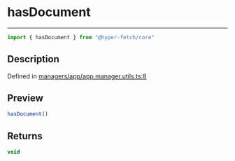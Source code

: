 

# hasDocument

<div class="api-docs__separator" data-reactroot="">

---

</div><div class="api-docs__import" data-reactroot="">

```ts
import { hasDocument } from "@hyper-fetch/core"
```

</div><div class="api-docs__section">

## Description

</div><div class="api-docs__description"><span class="api-docs__do-not-parse">



</span></div><p class="api-docs__definition">

Defined in [managers/app/app.manager.utils.ts:8](https://github.com/BetterTyped/hyper-fetch/blob/0bdb96c0/packages/core/src/managers/app/app.manager.utils.ts#L8)

</p><div class="api-docs__section">

## Preview

</div><div class="api-docs__preview fn">

```ts
hasDocument()
```

</div><div class="api-docs__section">

## Returns

</div><div class="api-docs__returns">

```ts
void
```

</div>